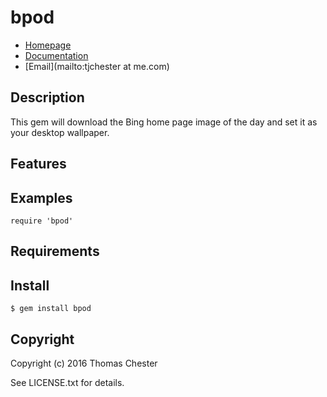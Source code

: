 # bpod

* [Homepage](https://rubygems.org/gems/bpod)
* [Documentation](http://rubydoc.info/gems/bpod/frames)
* [Email](mailto:tjchester at me.com)

## Description

This gem will download the Bing home page image of the day and set it as your desktop wallpaper.

## Features

## Examples

    require 'bpod'

## Requirements

## Install

    $ gem install bpod

## Copyright

Copyright (c) 2016 Thomas Chester

See LICENSE.txt for details.
